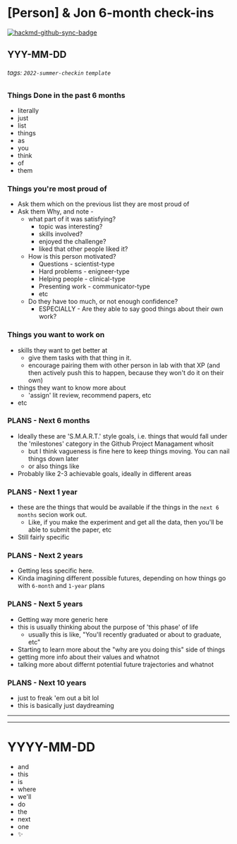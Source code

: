 # [Person] & Jon 6-month check-ins

[![hackmd-github-sync-badge](https://hackmd.io/YXfY_mxpQHeVgPgyT2bCeA/badge)](https://hackmd.io/YXfY_mxpQHeVgPgyT2bCeA)


## YYY-MM-DD
###### tags: `2022-summer-checkin` `template`

### Things Done in the past 6 months
- literally
- just
- list
- things
- as
- you
- think
- of 
- them

### Things you're most proud of
- Ask them which on the previous list they are most proud of
- Ask them Why, and note - 
    - what part of it was satisfying?
        - topic was interesting?
        - skills involved?
        - enjoyed the challenge?
        - liked that other people liked it?
    - How is this person motivated?
        - Questions - scientist-type
        - Hard problems - enigneer-type
        - Helping people - clinical-type
        - Presenting work - communicator-type
        - etc
    - Do they have too much, or not enough confidence?
        - ESPECIALLY - Are they able to say good things about their own work? 
        

### Things you want to work on 
- skills they want to get better at
    - give them tasks with that thing in it. 
    - encourage pairing them with other person in lab with that XP (and then actively push this to happen, because they won't do it on their own)
- things they want to know more about
    - 'assign' lit review, recommend papers, etc
- etc

### PLANS - Next 6 months
- Ideally these are 'S.M.A.R.T.' style goals, i.e. things that would fall under the 'milestones' category in the Github Project Managament whosit
    - but I think vagueness is fine here to keep things moving. You can nail things down later
    - or also things like 
- Probably like 2-3 achievable goals, ideally in different areas

### PLANS - Next 1 year 
- these are the things that would be available if the things in the `next 6 months` secion work out.
    - Like, if you make the experiment and get all the data, then you'll be able to submit the paper, etc
- Still fairly specific

### PLANS - Next 2 years
- Getting less specific here. 
- Kinda imagining different possible futures, depending on how things go with `6-month` and `1-year` plans

### PLANS - Next 5 years
- Getting way more generic here
- this is usually thinking about the purpose of 'this phase' of life
    - usually this is like, "You'll recently graduated or about to graduate, etc"
- Starting to learn more about the "why are you doing this" side of things
- getting more info about their values and whatnot
- talking more about differnt potential future trajectories and whatnot

### PLANS - Next 10 years
- just to freak 'em out a bit lol
- this is basically just daydreaming

---
---

# YYYY-MM-DD 
- and 
- this
- is
- where
- we'll 
- do
- the
- next 
- one 
- ✨